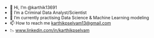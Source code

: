 - 👋 Hi, I’m @karthik13691
- 👀 I’m a Criminal Data Analyst/Scientist
- 🌱 I’m currently practising Data Science & Machine Learning modeling
- 📫 How to reach me karthikpselvam13@gmail.com
- 📉 www.linkedin.com/in/karthikpselvam

<!---
karthik13691/karthik13691 is a ✨ Criminal Data Analyst/Scientist ✨ repository because its `README.md` (this file) appears on your GitHub profile.
You can click the Preview link to take a look at your changes.
--->

